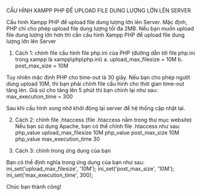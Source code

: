 CẤU HÌNH XAMPP PHP ĐỂ UPLOAD FILE DUNG LƯỢNG LỚN LÊN SERVER

Cấu hình Xampp PHP để upload file dung lượng lớn lên Server. Mặc định, PHP chỉ cho phép upload file dung lượng tối đa 2MB. Nếu bạn muốn upload file dung lượng lớn hơn thì cần cấu hình Xampp PHP để upload file dung lượng lớn lên Server
1. Cách 1: chỉnh file cấu hình file php.ini của PHP (đường dẫn tới file php.ini trong xampp là xampp\php\php.ini)
a. upload_max_filesize = 10M
b. post_max_size = 10M
    
Tuy nhiên mặc định PHP cho time-out là 30 giây. Nếu bạn cho phép người dùng upload 10M, thì bạn phải chỉnh file cấu hình cho thời gian time-out tăng lên. Giả sử cho tăng lên 5 phút thì bạn chỉnh lại như sau:
max_execution_time = 300

Sau khi cấu hình xong nhớ khởi động lại server để hệ thống cập nhật lại.

2. Cách 2: chỉnh file .htaccess (file .htaccess nằm trong thư mục website)
Nếu bạn sử dụng Apache, bạn có thể chỉnh file .htaccess như sau:
php_value upload_max_filesize 10M
php_value post_max_size 10M
php_value max_execution_time 30

3. Cách 3: chỉnh trong ứng dụng của bạn

Bạn có thể định nghĩa trong ứng dụng của bạn như sau:
ini_set('upload_max_filesize', '10M');
ini_set('post_max_size', '10M');
ini_set('max_execution_time', 300);
 
Chúc bạn thành công!
